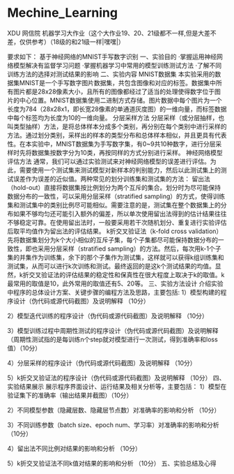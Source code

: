 # Mechine_Learning
XDU 网信院 机器学习大作业（这个大作业19、20、21级都不一样,但是大差不差，仅供参考）（18级的和21级一样|嘿嘿|）

要求如下：
基于神经网络的MNIST手写数字识别
一、实验目的
·掌握运用神经网络模型解决有监督学习问题
·掌握机器学习中常用的模型训练测试方法
·了解不同训练方法的选择对测试结果的影响
二、实验内容
MNIST数据集
本实验采用的数据集MNIST是一个手写数字图片数据集，共包含图像和对应的标签。数据集中所有图片都是28x28像素大小，且所有的图像都经过了适当的处理使得数字位于图片的中心位置。MNIST数据集使用二进制方式存储。图片数据中每个图片为一个长度为784（28x28x1，即长宽28像素的单通道灰度图）的一维向量，而标签数据中每个标签均为长度为10的一维向量。
分层采样方法
分层采样（或分层抽样，也叫类型抽样）方法，是将总体样本分成多个类别，再分别在每个类别中进行采样的方法。通过划分类别，采样出的样本的类型分布和总体样本相似，并且更具有代表性。在本实验中，MNIST数据集为手写数字集，有0~9共10种数字，进行分层采样时先将数据集按数字分为10类，再按同样的方式分别进行采样。
神经网络模型评估方法
	通常，我们可以通过实验测试来对神经网络模型的误差进行评估。为此，需要使用一个测试集来测试模型对新样本的判别能力，然后以此测试集上的测试误差作为误差的近似值。两种常见的划分训练集和测试集的方法：
	留出法（hold-out）直接将数据集按比例划分为两个互斥的集合。划分时为尽可能保持数据分布的一致性，可以采用分层采样（stratified sampling）的方式，使得训练集和测试集中的类别比例尽可能相似。需要注意的是，测试集在整个数据集上的分布如果不够均匀还可能引入额外的偏差，所以单次使用留出法得到的估计结果往往不够稳定可靠。在使用留出法时，一般要采用若干次随机划分、重复进行实验评估后取平均值作为留出法的评估结果。
	k折交叉验证法（k-fold cross validation）先将数据集划分为k个大小相似的互斥子集，每个子集都尽可能保持数据分布的一致性，即也采用分层采样（stratified sampling）的方法。然后，每次用k-1个子集的并集作为训练集，余下的那个子集作为测试集，这样就可以获得k组训练集和测试集，从而可以进行k次训练和测试。最终返回的是这k个测试结果的均值。显然，k折交叉验证法的评估结果的稳定性和保真性在很大程度上取决于k的取值。k最常用的取值是10，此外常用的取值还有5、20等。
三、实验方法设计
	介绍实验中程序的总体设计方案、关键步骤的编程方法及思路，主要包括:
1）模型构建的程序设计（伪代码或源代码截图）及说明解释 （10分）

2）模型迭代训练的程序设计（伪代码或源代码截图）及说明解释 （10分）

3）模型训练过程中周期性测试的程序设计（伪代码或源代码截图）及说明解释（周期性测试指的是每训练n个step就对模型进行一次测试，得到准确率和loss值）（10分）

4）分层采样的程序设计（伪代码或源代码截图）及说明解释 （10分）

5）k折交叉验证法的程序设计（伪代码或源代码截图）及说明解释 （10分）
四、实验结果展示
展示程序界面设计、运行结果及相关分析等，主要包括：
1）模型在验证集下的准确率（输出结果并截图）（10分）

2）不同模型参数（隐藏层数、隐藏层节点数）对准确率的影响和分析 （10分）

3）不同训练参数（batch size、epoch num、学习率）对准确率的影响和分析 （10分）

4）留出法不同比例对结果的影响和分析 （10分）

5）k折交叉验证法不同k值对结果的影响和分析 （10分）
五、实验总结及心得
